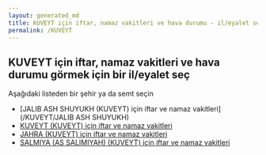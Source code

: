 ```yaml
---
layout: generated_md
title: KUVEYT için iftar, namaz vakitleri ve hava durumu - il/eyalet seç
permalink: /KUVEYT
---
```


## KUVEYT için iftar, namaz vakitleri ve hava durumu  görmek için bir il/eyalet seç

Aşağıdaki listeden bir şehir ya da semt seçin

* [JALIB ASH SHUYUKH (KUVEYT) için iftar ve namaz vakitleri](/KUVEYT/JALIB ASH SHUYUKH)
* [KUVEYT (KUVEYT) için iftar ve namaz vakitleri](/KUVEYT/KUVEYT)
* [JAHRA (KUVEYT) için iftar ve namaz vakitleri](/KUVEYT/JAHRA)
* [SALMIYA (AS SALIMIYAH) (KUVEYT) için iftar ve namaz vakitleri](/KUVEYT/SALMIYA (AS SALIMIYAH))

